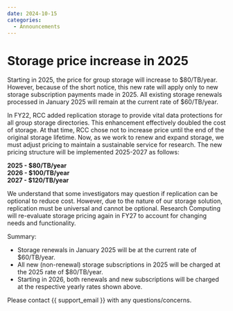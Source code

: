 ```yaml
---
date: 2024-10-15
categories:
  - Announcements
---
```


# Storage price increase in 2025

Starting in 2025, the price for group storage will increase to $80/TB/year. However, because of the short notice, this new rate will apply only to new storage subscription payments made in 2025. All existing storage renewals processed in January 2025 will remain at the current rate of $60/TB/year.

<!-- more -->

In FY22, RCC added replication storage to provide vital data protections for all group storage directories. This enhancement effectively doubled the cost of storage. At that time, RCC chose not to increase price until the end of the original storage lifetime. Now, as we work to renew and expand storage, we must adjust pricing to maintain a sustainable service for research. The new pricing structure will be implemented 2025-2027 as follows:

**2025 - $80/TB/year**  
**2026 - $100/TB/year**  
**2027 - $120/TB/year**

We understand that some investigators may question if replication can be optional to reduce cost. However, due to the nature of our storage solution, replication must be universal and cannot be optional. Research Computing will re-evaluate storage pricing again in FY27 to account for changing needs and functionality.

Summary:

- Storage renewals in January 2025 will be at the current rate of $60/TB/year.
- All new (non-renewal) storage subscriptions in 2025 will be charged at the 2025 rate of $80/TB/year.
- Starting in 2026, both renewals and new subscriptions will be charged at the respective yearly rates shown above.

Please contact {{ support_email }} with any questions/concerns.

